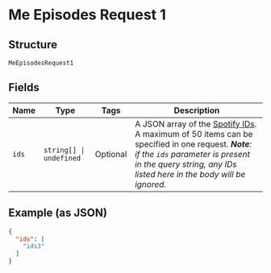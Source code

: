 
# Me Episodes Request 1

## Structure

`MeEpisodesRequest1`

## Fields

| Name | Type | Tags | Description |
|  --- | --- | --- | --- |
| `ids` | `string[] \| undefined` | Optional | A JSON array of the [Spotify IDs](/documentation/web-api/concepts/spotify-uris-ids). <br/>A maximum of 50 items can be specified in one request. _**Note**: if the `ids` parameter is present in the query string, any IDs listed here in the body will be ignored._ |

## Example (as JSON)

```json
{
  "ids": [
    "ids3"
  ]
}
```

